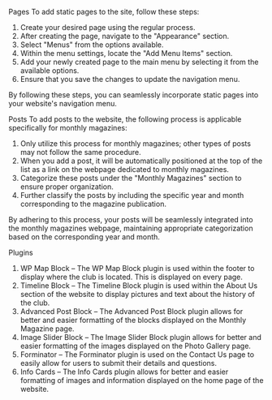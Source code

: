 Pages
To add static pages to the site, follow these steps:

1. Create your desired page using the regular process.
2. After creating the page, navigate to the "Appearance" section.
3. Select "Menus" from the options available.
4. Within the menu settings, locate the "Add Menu Items" section.
5. Add your newly created page to the main menu by selecting it from the available options.
6. Ensure that you save the changes to update the navigation menu.

By following these steps, you can seamlessly incorporate static pages into your website's navigation menu.

Posts
To add posts to the website, the following process is applicable specifically for monthly magazines:

1. Only utilize this process for monthly magazines; other types of posts may not follow the same procedure.
2. When you add a post, it will be automatically positioned at the top of the list as a link on the webpage dedicated to monthly magazines.
3. Categorize these posts under the "Monthly Magazines" section to ensure proper organization.
4. Further classify the posts by including the specific year and month corresponding to the magazine publication.

By adhering to this process, your posts will be seamlessly integrated into the monthly magazines webpage, maintaining appropriate categorization based on the corresponding year and month.

Plugins
1.	WP Map Block – The WP Map Block plugin is used within the footer to display where the club is located. This is displayed on every page.
2.	Timeline Block – The Timeline Block plugin is used within the About Us section of the website to display pictures and text about the history of the club. 
3.	Advanced Post Block – The Advanced Post Block plugin allows for better and easier formatting of the blocks displayed on the Monthly Magazine page. 
4.	Image Slider Block – The Image Slider Block plugin allows for better and easier formatting of the images displayed on the Photo Gallery page.
5.	Forminator – The Forminator plugin is used on the Contact Us page to easily allow for users to submit their details and questions. 
6.	Info Cards – The Info Cards plugin allows for better and easier formatting of images and information displayed on the home page of the website.
